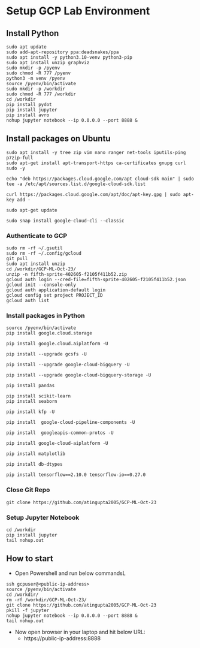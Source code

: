 # Setup GCP Lab Environment


## Install Python
```
sudo apt update
sudo add-apt-repository ppa:deadsnakes/ppa
sudo apt install -y python3.10-venv python3-pip
sudo apt install unzip graphviz
sudo mkdir -p /pyenv
sudo chmod -R 777 /pyenv
python3 -m venv /pyenv
source /pyenv/bin/activate
sudo mkdir -p /workdir
sudo chmod -R 777 /workdir
cd /workdir
pip install pydot
pip install jupyter
pip install avro
nohup jupyter notebook --ip 0.0.0.0 --port 8888 &
```


## Install packages on Ubuntu
```
sudo apt install -y tree zip vim nano ranger net-tools iputils-ping p7zip-full
sudo apt-get install apt-transport-https ca-certificates gnupg curl sudo -y
```

```
echo "deb https://packages.cloud.google.com/apt cloud-sdk main" | sudo tee -a /etc/apt/sources.list.d/google-cloud-sdk.list
```

```
curl https://packages.cloud.google.com/apt/doc/apt-key.gpg | sudo apt-key add -
```

```
sudo apt-get update
```

```
sudo snap install google-cloud-cli --classic
```

### Authenticate to GCP

```
sudo rm -rf ~/.gsutil
sudo rm -rf ~/.config/gcloud
git pull
sudo apt install unzip 
cd /workdir/GCP-ML-Oct-23/
unzip -n fifth-sprite-402605-f2105f411b52.zip
gcloud auth login --cred-file=fifth-sprite-402605-f2105f411b52.json
gcloud init --console-only
gcloud auth application-default login
gcloud config set project PROJECT_ID
gcloud auth list
```

### Install packages in Python
```
source /pyenv/bin/activate
pip install google.cloud.storage
```

```
pip install google.cloud.aiplatform -U
```

```
pip install --upgrade gcsfs -U
```

```
pip install --upgrade google-cloud-bigquery -U
```

```
pip install --upgrade google-cloud-bigquery-storage -U
```

```
pip install pandas
```

```
pip install scikit-learn
pip install seaborn
```

```
pip install kfp -U
```

```
pip install  google-cloud-pipeline-components -U
```

```
pip install  googleapis-common-protos -U
```

```
pip install google-cloud-aiplatform -U
```

```
pip install matplotlib
```

```
pip install db-dtypes
```

```
pip install tensorflow==2.10.0 tensorflow-io==0.27.0
```

### Close Git Repo
```
git clone https://github.com/atingupta2005/GCP-ML-Oct-23
```

### Setup Jupyter Notebook
```
cd /workdir
pip install jupyter
tail nohup.out
```



## How to start
- Open Powershell and run below commandsL

```
ssh gcpuser@<public-ip-address>
source /pyenv/bin/activate
cd /workdir/
rm -rf /workdir/GCP-ML-Oct-23/
git clone https://github.com/atingupta2005/GCP-ML-Oct-23
pkill -f jupyter
nohup jupyter notebook --ip 0.0.0.0 --port 8888 &
tail nohup.out
```

- Now open browser in your laptop and hit below URL:
  -  https://public-ip-address:8888
